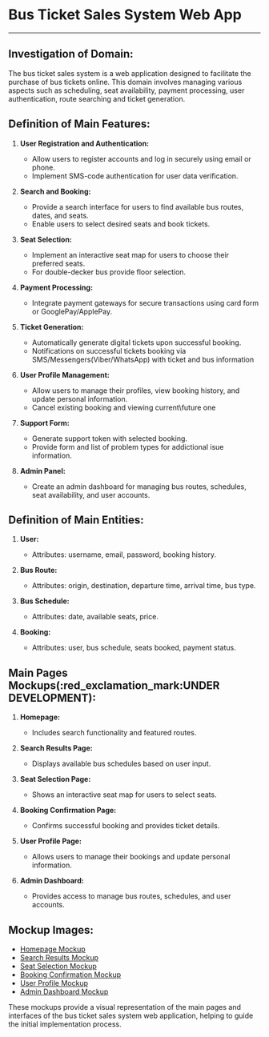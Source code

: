 # Bus Ticket Sales System Web App

---

## Investigation of Domain:

The bus ticket sales system is a web application designed to facilitate the purchase of bus tickets online. This domain involves managing various aspects such as scheduling, seat availability, payment processing, user authentication, route searching and ticket generation.

## Definition of Main Features:

1. **User Registration and Authentication:**
   - Allow users to register accounts and log in securely using email or phone.
   - Implement SMS-code authentication for user data verification.
   
2. **Search and Booking:**
   - Provide a search interface for users to find available bus routes, dates, and seats.
   - Enable users to select desired seats and book tickets.
   
3. **Seat Selection:**
   - Implement an interactive seat map for users to choose their preferred seats.
   - For double-decker bus provide floor selection.
   
4. **Payment Processing:**
   - Integrate payment gateways for secure transactions using card form or GooglePay/ApplePay.
   
5. **Ticket Generation:**
   - Automatically generate digital tickets upon successful booking.
   - Notifications on successful tickets booking via SMS/Messengers(Viber/WhatsApp) with ticket and bus information
   
6. **User Profile Management:**
   - Allow users to manage their profiles, view booking history, and update personal information.
   - Cancel existing booking and viewing current\future one
     
7. **Support Form:**
   - Generate support token with selected booking.
   - Provide form and list of problem types for addictional isue information.
   
8. **Admin Panel:**
   - Create an admin dashboard for managing bus routes, schedules, seat availability, and user accounts.

## Definition of Main Entities:

1. **User:**
   - Attributes: username, email, password, booking history.
   
2. **Bus Route:**
   - Attributes: origin, destination, departure time, arrival time, bus type.
   
3. **Bus Schedule:**
   - Attributes: date, available seats, price.
   
4. **Booking:**
   - Attributes: user, bus schedule, seats booked, payment status.

## Main Pages Mockups(:red_exclamation_mark:UNDER DEVELOPMENT):

1. **Homepage:**
   - Includes search functionality and featured routes.
   
2. **Search Results Page:**
   - Displays available bus schedules based on user input.
   
3. **Seat Selection Page:**
   - Shows an interactive seat map for users to select seats.
   
4. **Booking Confirmation Page:**
   - Confirms successful booking and provides ticket details.
   
5. **User Profile Page:**
   - Allows users to manage their bookings and update personal information.
   
6. **Admin Dashboard:**
   - Provides access to manage bus routes, schedules, and user accounts.

## Mockup Images:

- [Homepage Mockup](mockups/homepage.png)
- [Search Results Mockup](mockups/search_results.png)
- [Seat Selection Mockup](mockups/seat_selection.png)
- [Booking Confirmation Mockup](mockups/booking_confirmation.png)
- [User Profile Mockup](mockups/user_profile.png)
- [Admin Dashboard Mockup](mockups/admin_dashboard.png)

These mockups provide a visual representation of the main pages and interfaces of the bus ticket sales system web application, helping to guide the initial implementation process.
